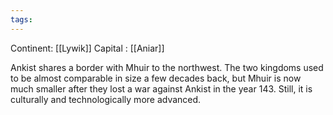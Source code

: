 ```yaml
---
tags:
---
```


Continent: [[Lywik]]
Capital : [[Aniar]]

Ankist shares a border with Mhuir to the northwest. The two kingdoms used to be almost comparable in size a few decades back, but Mhuir is now much smaller after they lost a war against Ankist in the year 143. Still, it is culturally and technologically more advanced.